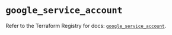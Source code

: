 # `google_service_account`

Refer to the Terraform Registry for docs: [`google_service_account`](https://registry.terraform.io/providers/hashicorp/google-beta/5.13.0/docs/resources/google_service_account).
